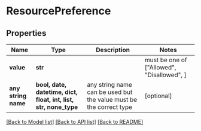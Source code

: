 # ResourcePreference


## Properties
Name | Type | Description | Notes
------------ | ------------- | ------------- | -------------
**value** | **str** |  |  must be one of ["Allowed", "Disallowed", ]
**any string name** | **bool, date, datetime, dict, float, int, list, str, none_type** | any string name can be used but the value must be the correct type | [optional]

[[Back to Model list]](../README.md#documentation-for-models) [[Back to API list]](../README.md#documentation-for-api-endpoints) [[Back to README]](../README.md)


